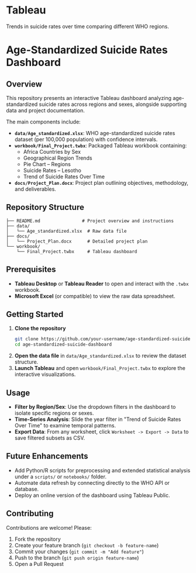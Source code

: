 # Tableau
Trends in suicide rates over time comparing different WHO regions.
# Age-Standardized Suicide Rates Dashboard

## Overview
This repository presents an interactive Tableau dashboard analyzing age-standardized suicide rates across regions and sexes, alongside supporting data and project documentation.

The main components include:
- **`data/Age_standardized.xlsx`**: WHO age-standardized suicide rates dataset (per 100,000 population) with confidence intervals.
- **`workbook/Final_Project.twbx`**: Packaged Tableau workbook containing:
  - Africa Countries by Sex
  - Geographical Region Trends
  - Pie Chart – Regions
  - Suicide Rates – Lesotho
  - Trend of Suicide Rates Over Time
- **`docs/Project_Plan.docx`**: Project plan outlining objectives, methodology, and deliverables.

## Repository Structure
```
├── README.md                # Project overview and instructions
├── data/
│   └── Age_standardized.xlsx  # Raw data file
├── docs/
│   └── Project_Plan.docx      # Detailed project plan
└── workbook/
    └── Final_Project.twbx     # Tableau dashboard
```

## Prerequisites
- **Tableau Desktop** or **Tableau Reader** to open and interact with the `.twbx` workbook.
- **Microsoft Excel** (or compatible) to view the raw data spreadsheet.

## Getting Started
1. **Clone the repository**
   ```bash
   git clone https://github.com/your-username/age-standardized-suicide-dashboard.git
   cd age-standardized-suicide-dashboard
   ```
2. **Open the data file** in `data/Age_standardized.xlsx` to review the dataset structure.
3. **Launch Tableau** and open `workbook/Final_Project.twbx` to explore the interactive visualizations.

## Usage
- **Filter by Region/Sex**: Use the dropdown filters in the dashboard to isolate specific regions or sexes.
- **Time-Series Analysis**: Slide the year filter in "Trend of Suicide Rates Over Time" to examine temporal patterns.
- **Export Data**: From any worksheet, click `Worksheet -> Export -> Data` to save filtered subsets as CSV.

## Future Enhancements
- Add Python/R scripts for preprocessing and extended statistical analysis under a `scripts/` or `notebooks/` folder.
- Automate data refresh by connecting directly to the WHO API or database.
- Deploy an online version of the dashboard using Tableau Public.

## Contributing
Contributions are welcome! Please:
1. Fork the repository
2. Create your feature branch (`git checkout -b feature-name`)
3. Commit your changes (`git commit -m "Add feature"`)
4. Push to the branch (`git push origin feature-name`)
5. Open a Pull Request
